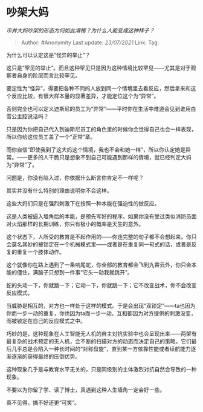 # 吵架大妈
*市井大妈吵架的形态为何如此滑稽？为什么人能变成这种样子？*

> Author: #Anonymity
> Last update: *23/07/2021*
> Link:
> Tag:

为什么可以认定这是“怪异的举止”？

这只是“罕见的举止”。而且这种罕见只是因为这种情境比较罕见——尤其是对于观察者自身的阶层而言比较罕见。

要定性为“怪异”，得要把各种不同的人放到同一个情境里去看反应，然后拿来和这个反应比较，有很大样本量的显著差异，才能定位这个为“异常”。

否则完全也可以定义迪斯尼的员工为“异常”——平时你在生活中难道会见到谁用白雪公主腔说话吗？

只是因为你把自己代入到迪斯尼员工的角色里的时候你会觉得自己也会一样表现，所以你给这位员工盖了一个“正常“章。

而你自信“即使我到了这大妈这个情境，我也不会和她一样”，所以你认定她是异常。——更多的人干脆只是想象不到自己可能遇到那样的情境，就已经判定大妈为“异常”了。

问题是，你没有陷入过，你依据什么断言你肯定不一样呢？

其实并没有什么特别的理由说明你不会这样。

这些大妈们只是在强烈刺激下在按照一种本能在强迫性的做反应。

这是人类被逼入墙角后的本能，是预先写好的程序。如果你没有受过类似消防员面对火焰那样的长期训练，你只有极小的概率是天生的意外。

这个状态下，人所受的教育是不起作用的——你连完整的句子都不会想起来。你只会莫名其妙的被锁定在一个机械模式里——或者是在重复同一句式的话，或者是反复的重复一个肢体动作。

这个就像你在路上遇到了一条响尾蛇，你全部的教育都会飞到九霄云外，你只会本能的僵住，满脑子只想到一件事“它头一动我就跳开”。

蛇的头动一下，你就跳一下；它动一下，你就跳一下；它不改变战术，你不会改变反应模式。

当威胁是相互的，对方也一样处于这样的模式。于是会出现“双锁定”——ta也因为你而一步一动的重复，你也因为ta而一步一动。互相都因为对方提供的刺激没变，而被锁定在自己的反应模式之中。

巧妙的是，这种现象在人工智能无人机的自主对抗实验中也会呈现出来——两架有最复杂的战术预定的无人机，会不断的扫描对方的动态而决定自己的策略。它们最后几乎总是会陷入一种长时间的“对称盘旋”，直到某一方依靠性能或者续航能力逐渐逐渐的获得最终的压倒优势。

这种现象几乎是与教育水平无关的，只是同级别的主体激烈对抗自然会导致的一种现象。

不要以为你留了学、读了博士，真遇到这种人生墙角一定会好一些。

真不见得，搞不好还更“可笑”。
